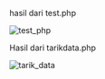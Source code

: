 hasil dari test.php

![test_php](https://github.com/user-attachments/assets/5634bfcf-e65e-49ab-8908-f44b297843e4)


Hasil dari tarikdata.php

![tarik_data](https://github.com/user-attachments/assets/318390f3-f500-4a2b-93f4-f45da64bf293)
